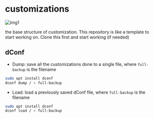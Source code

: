 # customizations

![img1](https://pbs.twimg.com/media/Fg-iFgDVUAA-UOf?format=jpg&name=large)

the base structure of customization. This repository is like a template to start working on. Clone this first and start working (if needed)


## dConf

- Dump: save all the customizations done to a single file, where `full-backup` is the filename

```bash
sudo apt install dconf
dconf dump / > full-backup
```

- Load: load a previously saved dConf file, where `full-backup` is the filename


```bash
sudo apt install dconf
dconf load / < full-backup
```
